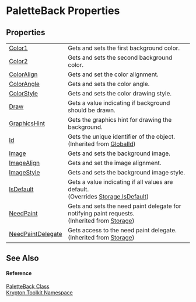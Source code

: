 # PaletteBack Properties




## Properties
<table>
<tr>
<td><a href="80e6b462-650d-9ea7-2ba7-67d779d63758.md">Color1</a></td>
<td>Gets and sets the first background color.</td></tr>
<tr>
<td><a href="88078d37-c1c7-1ebc-16b5-5c88e6af8e16.md">Color2</a></td>
<td>Gets and sets the second background color.</td></tr>
<tr>
<td><a href="dc1ca40f-52f0-5176-1018-f3d5056ad4b7.md">ColorAlign</a></td>
<td>Gets and set the color alignment.</td></tr>
<tr>
<td><a href="0329bad3-50b5-0908-9df6-ed0c0aeb5686.md">ColorAngle</a></td>
<td>Gets and sets the color angle.</td></tr>
<tr>
<td><a href="87daad97-6f58-b159-0677-78b98c5325eb.md">ColorStyle</a></td>
<td>Gets and sets the color drawing style.</td></tr>
<tr>
<td><a href="57b0a4c1-4c9e-a6f1-e781-db762fb65070.md">Draw</a></td>
<td>Gets a value indicating if background should be drawn.</td></tr>
<tr>
<td><a href="bb8b2302-91c1-aea5-494c-322a1b8f549c.md">GraphicsHint</a></td>
<td>Gets the graphics hint for drawing the background.</td></tr>
<tr>
<td><a href="71a6846f-bfb6-fb58-b361-6b43ae0583a8.md">Id</a></td>
<td>Gets the unique identifier of the object.<br />(Inherited from <a href="9ef2ca3a-e03e-8927-105a-2f9a6fbdf849.md">GlobalId</a>)</td></tr>
<tr>
<td><a href="1cf6265b-3f49-cf0e-d1fd-e2f4cc51d5a4.md">Image</a></td>
<td>Gets and sets the background image.</td></tr>
<tr>
<td><a href="6ab7b6a4-89ba-ba0a-4b9d-5727e9847a72.md">ImageAlign</a></td>
<td>Gets and set the image alignment.</td></tr>
<tr>
<td><a href="06fc617b-7b42-e340-098a-18c45366574c.md">ImageStyle</a></td>
<td>Gets and sets the background image style.</td></tr>
<tr>
<td><a href="2601d533-8912-bf55-f557-971bf4861e33.md">IsDefault</a></td>
<td>Gets a value indicating if all values are default.<br />(Overrides <a href="bbc0e831-9474-3bce-65dc-0625d793d8c1.md">Storage.IsDefault</a>)</td></tr>
<tr>
<td><a href="097a0f47-e60c-4bf7-802c-8391c6d8feff.md">NeedPaint</a></td>
<td>Gets and sets the need paint delegate for notifying paint requests.<br />(Inherited from <a href="8406cf55-79a3-e579-4094-be084e489431.md">Storage</a>)</td></tr>
<tr>
<td><a href="879ca7f2-32c5-8581-44f2-c7aee6491db2.md">NeedPaintDelegate</a></td>
<td>Gets access to the need paint delegate.<br />(Inherited from <a href="8406cf55-79a3-e579-4094-be084e489431.md">Storage</a>)</td></tr>
</table>

## See Also


#### Reference
<a href="83e73f8f-6bf0-dca7-bfaa-c738568ff766.md">PaletteBack Class</a>  
<a href="79d2eac2-21f4-54ff-7552-b20c33c30600.md">Krypton.Toolkit Namespace</a>  
